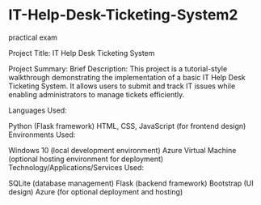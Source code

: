 # IT-Help-Desk-Ticketing-System2
practical exam

Project Title: IT Help Desk Ticketing System

Project Summary:
Brief Description:
This project is a tutorial-style walkthrough demonstrating the implementation of a basic IT Help Desk Ticketing System. It allows users to submit and track IT issues while enabling administrators to manage tickets efficiently.

Languages Used:

Python (Flask framework)
HTML, CSS, JavaScript (for frontend design)
Environments Used:

Windows 10 (local development environment)
Azure Virtual Machine (optional hosting environment for deployment)
Technology/Applications/Services Used:

SQLite (database management)
Flask (backend framework)
Bootstrap (UI design)
Azure (for optional deployment and hosting)
